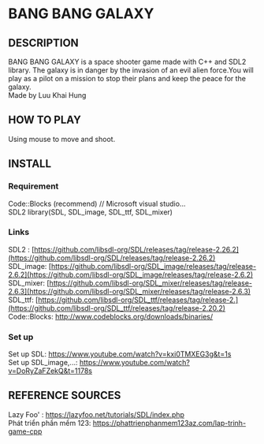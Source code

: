 # **BANG BANG GALAXY**
## DESCRIPTION
BANG BANG GALAXY is a space shooter game made with C++ and SDL2 library. The galaxy is in danger by the invasion of an evil alien force.You will play as a pilot on a mission to stop their plans and keep the peace for the galaxy.  
Made by Luu Khai Hung
## HOW TO PLAY
Using mouse to move and shoot.
## INSTALL
### Requirement
Code::Blocks (recommend) // Microsoft visual studio...  
SDL2 library(SDL, SDL_image, SDL_ttf, SDL_mixer)  
### Links
SDL2 : [https://github.com/libsdl-org/SDL/releases/tag/release-2.26.2](https://github.com/libsdl-org/SDL/releases/tag/release-2.26.2)  
SDL_image: [https://github.com/libsdl-org/SDL_image/releases/tag/release-2.6.2](https://github.com/libsdl-org/SDL_image/releases/tag/release-2.6.2)  
SDL_mixer: [https://github.com/libsdl-org/SDL_mixer/releases/tag/release-2.6.3](https://github.com/libsdl-org/SDL_mixer/releases/tag/release-2.6.3)  
SDL_ttf: [https://github.com/libsdl-org/SDL_ttf/releases/tag/release-2.](https://github.com/libsdl-org/SDL_ttf/releases/tag/release-2.20.2)  
Code::Blocks: http://www.codeblocks.org/downloads/binaries/  
### Set up
Set up SDL: https://www.youtube.com/watch?v=kxi0TMXEG3g&t=1s    
Set up SDL_image,...: https://www.youtube.com/watch?v=DoRyZaFZekQ&t=1178s  
## REFERENCE SOURCES
Lazy Foo' : https://lazyfoo.net/tutorials/SDL/index.php  
Phát triển phần mềm 123: https://phattrienphanmem123az.com/lap-trinh-game-cpp
